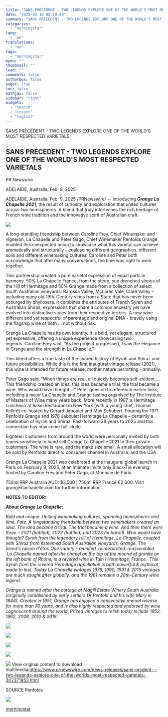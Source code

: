 ```yaml
---
title: "SANS PRĖCĖDENT - TWO LEGENDS EXPLORE ONE OF THE WORLD'S MOST RESPECTED VARIETALS"
date: "2025-02-10 02:10:49"
summary: "SANS PRĖCĖDENT - TWO LEGENDS EXPLORE ONE OF THE WORLD'S MOST RESPECTED VARIETALS SANS PRĖCĖDENT - TWO LEGENDS EXPLORE ONE OF THE WORLD'S MOST RESPECTED VARIETALS PR Newswire ADELAIDE, Australia, Feb. 9, 2025 ADELAIDE, Australia, Feb. 9, 2025 /PRNewswire/ -- Introducing Grange La Chapelle 2021, the result of curiosity and..."
categories:
  - "morningstar"
lang:
  - "en"
translations:
  - "en"
tags:
  - "morningstar"
menu: ""
thumbnail: ""
lead: ""
comments: false
authorbox: false
pager: true
toc: false
mathjax: false
sidebar: "right"
widgets:
  - "search"
  - "recent"
  - "taglist"
---
```


SANS PRĖCĖDENT - TWO LEGENDS EXPLORE ONE OF THE WORLD'S MOST RESPECTED VARIETALS

SANS PRĖCĖDENT - TWO LEGENDS EXPLORE ONE OF THE WORLD'S MOST RESPECTED VARIETALS
--------------------------------------------------------------------------------

PR Newswire

ADELAIDE, Australia, Feb. 9, 2025


ADELAIDE, Australia, Feb. 9, 2025 /PRNewswire/ -- Introducing ***Grange La Chapelle 2021***, the result of curiosity and exploration that united cultures across two hemispheres. A blend that truly intertwines the rich heritage of French wine tradition and the innovative spirit of Australian craft.

[![](https://mma.prnewswire.com/media/2615098/Penfolds_Rewards_of_Patience_UK_D1_Portraits_HR_AshleaCaygill_12.jpg)](https://mma.prnewswire.com/media/2615098/Penfolds_Rewards_of_Patience_UK_D1_Portraits_HR_AshleaCaygill_12.html)

A long-standing friendship between Caroline Frey, Chief Winemaker and vigneron, La Chapelle and Peter Gago, Chief Winemaker Penfolds Grange enabled this unexpected union to showcase what this varietal can achieve aromatically and structurally - coalescing different geographies, different soils and different winemaking cultures. Caroline and Peter both acknowledge that after many conversations, the time was right to work together.

This partnership created a pure varietal expression of equal parts in harmony. 50% La Chapelle France, from the steep, sun drenched slopes of the Hill of Hermitage and 50% Grange made from a collection of select South Australian vineyards: Barossa Valley, McLaren Vale, Clare Valley - including many old 19th-Century vines from a State that has never been scourged by phylloxera. It combines the attributes of French Syrah and Australian Shiraz, expressions that share a common ancestry yet have evolved into distinctive styles from their respective terroirs. A new wine different and yet respectful of parentage and original DNA - bravely using the flagship wine of both … not without risk.

Grange La Chapelle has its own identity. It is bold, yet elegant, structured yet expressive, offering a unique experience showcasing two legends. Caroline Frey said, "As the project progressed, I saw the elegance in Grange and the strength in La Chapelle."

This blend offers a true taste of the shared history of Syrah and Shiraz and future possibilities. While this is the first inaugural vintage release (2021), this wine is intended for future release, mother nature permitting - annually.

Peter Gago said, "When things are real, all quickly becomes self-evident … This friendship created an idea, this idea became a trial, the trial became a wine. Who would have thought …" Peter goes on to reference earlier links, including a major La Chapelle and Grange tasting organised by The Institute of Masters of Wine many years back. More recently in 1987, a Hermitage Luncheon at Rakel Restaurant in New York (with a young chef, Thomas Keller!) co-hosted by Gerard Jaboulet and Max Schubert. Pouring the 1971 Penfolds Grange and 1978 Jaboulet Hermitage La Chapelle – certainly a celebration of Syrah and Shiraz. Fast-forward 38 years to 2025 and this connection has now come full-circle.

Eighteen customers from around the world were personally invited by both teams sensitively to hand sell Grange La Chapelle 2021 to their private customers. The wine is rare, and the make size small. A small allocation will be sold by Penfolds direct to consumer channel in Australia, and the USA.

Grange La Chapelle 2021 was celebrated at the inaugural global launch in Paris on February 9, 2025, at an intimate invite only Black-Tie evening hosted by Caroline Frey and Peter Gago, at Monnaie de Paris.

750ml RRP Australia AUD: $3,500 | 750ml RRP France €2,600. Visit grangexlachapelle.com for further information.

**NOTES TO EDITOR:**

***About Grange La Chapelle:***

*Bold and unique. Uniting winemaking cultures, spanning hemispheres and time. Fate. A longstanding friendship between two winemakers created an idea. The idea became a trial. The trial became a wine. And then there were three – 2021 (bottled), 2022 (bottled) and 2023 (in barrel). Who would have thought? Syrah from the legendary Hill of Hermitage, La Chapelle, coupled with Shiraz from esteemed South Australian vineyards, Grange. The blend's raison d'être: One variety - reunited, reinterpreted, reassembled.  La Chapelle named after the chapel on the top of the mound of granite on the left bank of Rhône, is a revered wine in Tain l'Hermitage, France.  This Syrah from the revered Hermitage appellation is both powerful & mythical, made to last. Today La Chapelle vintages 1978, 1990, 1991 & 2015 vintages are much sought after globally, and the 1961 remains a 20th-Century wine legend.* 

*Grange is named after the cottage at Magill Estate Winery South Australia (originally established by early settlers Dr Penfold and his wife Mary in 1844). Created in 1951, Grange has enjoyed a consecutive annual release for more than 70 years, and is also highly respected and endorsed by wine cognoscenti around the world. Prized vintages to relish today include 1952, 1962, 2008, 2010 & 2018*

[![](https://mma.prnewswire.com/media/2615099/Hero_Shot_Final.jpg)](https://mma.prnewswire.com/media/2615099/Hero_Shot_Final.html)

[![](https://mma.prnewswire.com/media/2615101/TH_MorganPalunPhotographe_9.jpg)](https://mma.prnewswire.com/media/2615101/TH_MorganPalunPhotographe_9.html)

[![](https://mma.prnewswire.com/media/2615102/TH_MorganPalunPhotographe_6.jpg)](https://mma.prnewswire.com/media/2615102/TH_MorganPalunPhotographe_6.html)

[![](https://mma.prnewswire.com/media/2615219/Grange_La_Chapelle_2021_Bottle_Shot__1__1.jpg)](https://mma.prnewswire.com/media/2615219/Grange_La_Chapelle_2021_Bottle_Shot__1__1.html)

 ![](https://c212.net/c/img/favicon.png?sn=CN14191&sd=2025-02-09) View original content to download multimedia:<https://www.prnewswire.com/news-releases/sans-prcdent---two-legends-explore-one-of-the-worlds-most-respected-varietals-302371853.html>

SOURCE Penfolds


 ![](https://rt.prnewswire.com/rt.gif?NewsItemId=CN14191&Transmission_Id=202502091300PR_NEWS_USPR_____CN14191&DateId=20250209)

[morningstar](https://www.morningstar.com/news/pr-newswire/20250209cn14191/sans-prcdent-two-legends-explore-one-of-the-worlds-most-respected-varietals)
